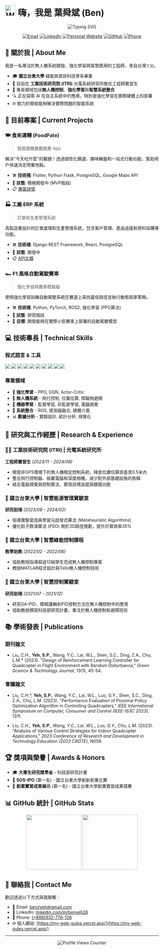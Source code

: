 # <img src="https://raw.githubusercontent.com/Tarikul-Islam-Anik/Animated-Fluent-Emojis/master/Emojis/Hand%20gestures/Waving%20Hand.png" alt="Waving Hand" width="35" height="35" /> 嗨，我是 葉舜斌 (Ben)

<div align="center">
  <img src="https://readme-typing-svg.herokuapp.com?font=Fira+Code&weight=500&size=22&pause=1000&color=0C8AF7&center=true&vCenter=true&width=435&lines=AI+%26+Robotics+Engineer;Drone+Control+Specialist;Reinforcement+Learning+Enthusiast" alt="Typing SVG" />
</div>

<div align="center">
  
[![Email](https://img.shields.io/badge/Email-benzyeh%40gmail.com-blue?style=flat-square&logo=gmail)](mailto:benzyeh@gmail.com)
[![LinkedIn](https://img.shields.io/badge/LinkedIn-benyeh26-blue?style=flat-square&logo=linkedin)](https://www.linkedin.com/in/benyeh26/)
[![Personal Website](https://img.shields.io/badge/Website-Portfolio-9cf?style=flat-square&logo=vercel)](https://my-web-gules.vercel.app/)
[![GitHub](https://img.shields.io/badge/GitHub-Ben0126-black?style=flat-square&logo=github)](https://github.com/Ben0126)
[![Phone](https://img.shields.io/badge/Phone-(+886)932--776--126-green?style=flat-square&logo=whatsapp)](tel:+886932776126)

</div>

## 🌱 關於我 | About Me

我是一名專注於無人機系統開發、強化學習與智慧應用的工程師，來自台灣🇹🇼。

- 🎓 **國立台東大學** 綠能與資訊科技學系畢業
- 💼 目前在 **工業技術研究院 (ITRI)** 光電系統研究所擔任工程師實習生
- 🚁 專長領域包括**無人機控制**、**強化學習**與**智慧系統整合**
- 🔍 正在探索 AI 在自主系統中的應用，特別是強化學習在實際硬體上的部署
- 🌐 致力於開發能夠解決實際問題的智能系統

## 🔭 目前專案 | Current Projects

### 🍽️ 食來運轉 (FoodFate)
> 智能隨機餐廳推薦 App

解決"今天吃什麼"的難題！透過個性化篩選、趣味輪盤和一站式行動功能，幫助用戶快速決定用餐地點。

- 🛠️ **技術棧**: Flutter, Python Flask, PostgreSQL, Google Maps API
- 🚩 **狀態**: 積極開發中 (MVP階段)
- 📋 [專案詳情](https://github.com/Ben0126/food_fate)

### 🏭 工廠 ERP 系統
> 訂單和生產管理系統

為製造業設計的訂單處理和生產管理系統，包含客戶管理、產品追蹤和原料採購等功能。

- 🛠️ **技術棧**: Django REST Framework, React, PostgreSQL
- 🚩 **狀態**: 開發中
- 📋 [API文檔](https://github.com/Ben0126/factory-erp/tree/main/ERP)

### 🏎️ F1 風格自動駕駛賽車
> 強化學習與賽車模擬器

使用強化學習訓練自動駕駛系統在賽道上尋找最佳路徑並執行動態超車策略。

- 🛠️ **技術棧**: Python, PyTorch, ROS2, 強化學習 (PPO算法)
- 🚩 **狀態**: 研究階段
- 🎯 **目標**: 開發能夠在實際小型賽車上部署的自動駕駛模型

## 💻 技術專長 | Technical Skills

### 程式語言 & 工具
<div>
  <img src="https://img.shields.io/badge/-Python-3776AB?style=for-the-badge&logo=python&logoColor=white" />
  <img src="https://img.shields.io/badge/-MATLAB-0076A8?style=for-the-badge&logo=mathworks&logoColor=white" />
  <img src="https://img.shields.io/badge/-C++-00599C?style=for-the-badge&logo=cplusplus&logoColor=white" />
  <img src="https://img.shields.io/badge/-ROS-22314E?style=for-the-badge&logo=ros&logoColor=white" />
  <img src="https://img.shields.io/badge/-TensorFlow-FF6F00?style=for-the-badge&logo=tensorflow&logoColor=white" />
  <img src="https://img.shields.io/badge/-PyTorch-EE4C2C?style=for-the-badge&logo=pytorch&logoColor=white" />
  <img src="https://img.shields.io/badge/-Django-092E20?style=for-the-badge&logo=django&logoColor=white" />
  <img src="https://img.shields.io/badge/-Flutter-02569B?style=for-the-badge&logo=flutter&logoColor=white" />
  <img src="https://img.shields.io/badge/-PostgreSQL-336791?style=for-the-badge&logo=postgresql&logoColor=white" />
  <img src="https://img.shields.io/badge/-Git-F05032?style=for-the-badge&logo=git&logoColor=white" />
</div>

### 專業領域
- 🤖 **強化學習** - PPO, DQN, Actor-Critic
- 🚁 **無人機系統** - 飛行控制, 位置估算, 障礙物避開
- 🧠 **機器學習** - 監督學習, 非監督學習, 電腦視覺
- 🔧 **系統整合** - ROS, 感測器融合, 硬體介面
- 📊 **數據分析** - 實驗設計, 統計分析, 視覺化

## 🔬 研究與工作經歷 | Research & Experience

### 👨‍💻 工業技術研究院 (ITRI) | 光電系統研究所
**工程師實習生** _(2023/11 - 2024/08)_
- 開發非GPS環境下的無人機穩定控制系統，降低位置估算誤差至0.5米內
- 整合飛行控制器、板載電腦和深度相機，減少對外部基礎設施的依賴
- 結合電腦視覺與控制算法，實現目標追蹤與跟隨功能

### 🏫 國立台東大學 | 智慧能源管理實驗室
**研究助理** _(2023/08 - 2024/02)_
- 指導實驗室成員學習元啟發式算法 (Metaheuristic Algorithms)
- 優化粒子群演算法 (PSO) 用於3D路徑規劃，提升計算效率35%

### 🏫 國立台東大學 | 智慧綠能控制課程
**教學助教** _(2022/02 - 2022/06)_
- 協助教授指導超過12組學生完成無人機控制專案
- 教授MATLAB程式設計與Tello無人機控制技術

### 🏫 國立台東大學 | 智慧控制實驗室
**研究助理** _(2021/07 - 2021/12)_
- 研究GA-PID、模糊邏輯和PID控制方法在無人機控制中的應用
- 協助教授撰寫科技部研究計畫，專注於無人機控制和避障技術

## 📚 學術發表 | Publications

### 期刊論文
- Liu, C.H., **Yeh, S.P.**, Wang, Y.C., Lai, W.L., Shen, S.C., Ding, Z.A., Chu, L.M.* (2023). "Design of Reinforcement Learning Controller for Quadcopter in Flight Environment with Random Disturbance," *Green Science & Technology Journal*, 13(1), 45-54.

### 會議論文
- Liu, C.H.*, **Yeh, S.P.**, Wang, Y.C., Lai, W.L., Luo, G.Y., Shen, S.C., Ding, Z.A., Chu, L.M. (2023). "Performance Evaluation of Proximal Policy Optimization Algorithm in Controlling Quadcopters," *IEEE International Symposium on Computer, Consumer and Control (IEEE-IS3C 2023)*, 1311.

- Liu, C.H.*, **Yeh, S.P.**, Wang, Y.C., Lai, W.L., Luo, G.Y., Chu, L.M.* (2023). "Analysis of Various Control Strategies for Indoor Quadcopter Applications," *2023 Conference of Research and Development in Technology Education (2023 CRDTE)*, N059.

## 🏆 獎項與榮譽 | Awards & Honors

- 🎓 **大專生研究獎學金** - 科技部研究計畫
- 🥇 **SOS-IPO** (第一名) - 國立台東大學創新創業比賽 
- 🥇 **創業實習成果展示** (第一名) - 國立台東大學創業實習成果競賽

## 📊 GitHub 統計 | GitHub Stats

<div align="center">
  <img height="180em" src="https://github-readme-stats.vercel.app/api?username=Ben0126&show_icons=true&theme=tokyonight&include_all_commits=true&count_private=true"/>
  <img height="180em" src="https://github-readme-stats.vercel.app/api/top-langs/?username=Ben0126&layout=compact&langs_count=7&theme=tokyonight"/>
</div>

## 🔗 聯絡我 | Contact Me

歡迎透過以下方式與我聯繫：

- 📧 Email: [benzyeh@gmail.com](mailto:benzyeh@gmail.com)
- 💼 LinkedIn: [linkedin.com/in/benyeh26](https://www.linkedin.com/in/benyeh26/)
- 📱 Phone: [(+886)932-776-126](tel:+886932776126)
- 🌐 個人網站: [https://my-web-gules.vercel.app/](https://my-web-gules.vercel.app/)

---

<div align="center">
  <img src="https://komarev.com/ghpvc/?username=Ben0126&color=blue&style=flat-square&label=Profile+Views" alt="Profile Views Counter" />
</div>

